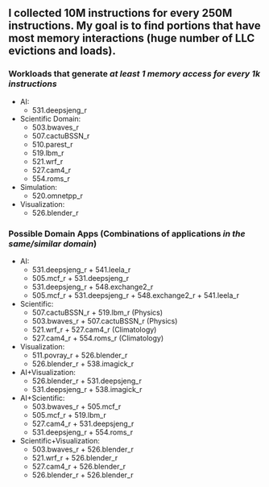 ## I collected **10M instructions for every 250M instructions**. My goal is to find portions that have most memory interactions (huge number of LLC evictions and loads).

### Workloads that generate *at least 1 memory access for every 1k instructions*
+ AI:
    + 531.deepsjeng\_r
+ Scientific Domain:
    + 503.bwaves\_r
    + 507.cactuBSSN\_r
    + 510.parest\_r
    + 519.lbm\_r
    + 521.wrf\_r
    + 527.cam4\_r
    + 554.roms\_r
+ Simulation:
    + 520.omnetpp\_r
+ Visualization:
    + 526.blender\_r

### Possible Domain Apps (Combinations of applications *in the same/similar domain*)
+ AI:
    + 531.deepsjeng\_r \+ 541.leela\_r
    + 505.mcf\_r \+ 531.deepsjeng\_r
    + 531.deepsjeng\_r \+ 548.exchange2\_r
    + 505.mcf\_r \+ 531.deepsjeng\_r \+ 548.exchange2\_r \+ 541.leela\_r
+ Scientific:
    + 507.cactuBSSN\_r \+ 519.lbm\_r (Physics)
    + 503.bwaves\_r \+ 507.cactuBSSN\_r (Physics)
    + 521.wrf\_r \+ 527.cam4\_r (Climatology)
    + 527.cam4\_r \+ 554.roms\_r (Climatology)
+ Visualization:
    + 511.povray\_r \+ 526.blender\_r
    + 526.blender\_r \+ 538.imagick\_r
+ AI\+Visualization:
    + 526.blender\_r \+ 531.deepsjeng\_r
    + 531.deepsjeng\_r \+ 538.imagick\_r
+ AI\+Scientific:
    + 503.bwaves\_r \+ 505.mcf\_r
    + 505.mcf\_r \+ 519.lbm\_r 
    + 527.cam4\_r \+ 531.deepsjeng\_r
    + 531.deepsjeng\_r \+ 554.roms\_r
+ Scientific\+Visualization:
    + 503.bwaves\_r \+ 526.blender\_r
    + 521.wrf\_r \+ 526.blender\_r
    + 527.cam4\_r \+ 526.blender\_r
    + 526.blender\_r \+ 526.blender\_r
